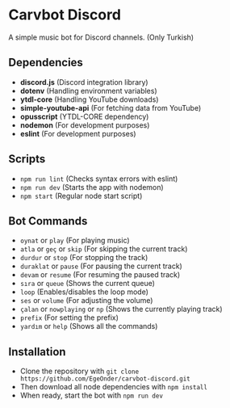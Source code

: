 # Carvbot Discord
A simple music bot for Discord channels. (Only Turkish)

## Dependencies
 - **discord.js** (Discord integration library)
 - **dotenv** (Handling environment variables)
 - **ytdl-core** (Handling YouTube downloads)
 - **simple-youtube-api** (For fetching data from YouTube)
 - **opusscript** (YTDL-CORE dependency)
 - **nodemon** (For development purposes)
 - **eslint** (For development purposes)

## Scripts
 - ```npm run lint``` (Checks syntax errors with eslint)
 - ```npm run dev``` (Starts the app with nodemon)
 - ```npm start``` (Regular node start script)

## Bot Commands
 - ```oynat``` or ```play``` (For playing music)
 - ```atla``` or ```geç``` or ```skip``` (For skipping the current track)
 - ```durdur``` or ```stop``` (For stopping the track)
 - ```duraklat``` or ```pause``` (For pausing the current track)
 - ```devam``` or ```resume``` (For resuming the paused track)
 - ```sıra``` or ```queue``` (Shows the current queue)
 - ```loop``` (Enables/disables the loop mode)
 - ```ses``` or ```volume``` (For adjusting the volume)
 - ```çalan``` or ```nowplaying``` or ```np``` (Shows the currently playing track)
 - ```prefix``` (For setting the prefix)
 - ```yardım``` or ```help``` (Shows all the commands)

## Installation
 - Clone the repository with ```git clone https://github.com/EgeOnder/carvbot-discord.git```
 - Then download all node dependencies with ```npm install```
 - When ready, start the bot with ```npm run dev```